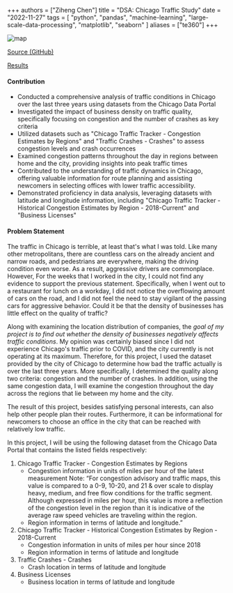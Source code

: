+++
authors = ["Ziheng Chen"]
title = "DSA: Chicago Traffic Study"
date = "2022-11-27"
tags = [
    "python", "pandas", "machine-learning", "large-scale-data-processing",
    "matplotlib", "seaborn"
]
aliases = ["te360"]
+++

![map](/images/projects/te360.png#center)

[Source (GitHub)](https://github.com/zihengjackchen/TE360/tree/main/Final%20Project)

[Results](https://github.com/zihengjackchen/TE360/blob/main/Final%20Project/Presentables/TE360%20Final%20Project%20Report.pdf)

#### Contribution
- Conducted a comprehensive analysis of traffic conditions in Chicago over the last three years using datasets from the Chicago Data Portal
- Investigated the impact of business density on traffic quality, specifically focusing on congestion and the number of crashes as key criteria
- Utilized datasets such as "Chicago Traffic Tracker - Congestion Estimates by Regions" and "Traffic Crashes - Crashes" to assess congestion levels and crash occurrences
- Examined congestion patterns throughout the day in regions between home and the city, providing insights into peak traffic times
- Contributed to the understanding of traffic dynamics in Chicago, offering valuable information for route planning and assisting newcomers in selecting offices with lower traffic accessibility.
- Demonstrated proficiency in data analysis, leveraging datasets with latitude and longitude information, including "Chicago Traffic Tracker - Historical Congestion Estimates by Region - 2018-Current" and "Business Licenses"

#### Problem Statement
The traffic in Chicago is terrible, at least that's what I was told. Like many other metropolitans, there are countless cars on the already ancient and narrow roads, and pedestrians are everywhere, making the driving condition even worse. As a result, aggressive drivers are commonplace. However, For the weeks that I worked in the city, I could not find any evidence to support the previous statement. Specifically, when I went out to a restaurant for lunch on a workday, I did not notice the overflowing amount of cars on
the road, and I did not feel the need to stay vigilant of the passing cars for aggressive behavior. Could it be that the density of businesses has little effect on the quality of traffic?

Along with examining the location distribution of companies, the *goal of my project is to find out whether the density of businesses negatively affects traffic conditions*. My opinion was certainly biased since I did not experience Chicago's traffic prior to COVID, and the city currently is not operating at its maximum. Therefore, for this project, I used the dataset provided by the city of Chicago to determine how bad the traffic actually is over the last three years. More specifically, I determined the quality along two criteria: congestion and the number of crashes. In addition, using the same congestion data, I will examine the congestion throughout the day across the regions that lie between my home and the city.

The result of this project, besides satisfying personal interests, can also help other people plan their routes. Furthermore, it can be informational for newcomers to choose an office in the city that can be reached with relatively low traffic.

In this project, I will be using the following dataset from the Chicago Data Portal that
contains the listed fields respectively:
1. Chicago Traffic Tracker - Congestion Estimates by Regions
    - Congestion information in units of miles per hour of the latest measurement
    Note: “For congestion advisory and traffic maps, this value is compared to a 0-9,
    10-20, and 21 & over scale to display heavy, medium, and free flow conditions for
    the traffic segment. Although expressed in miles per hour, this value is more a
    reflection of the congestion level in the region than it is indicative of the average
    raw speed vehicles are traveling within the region.
    - Region information in terms of latitude and longitude.”
2. Chicago Traffic Tracker - Historical Congestion Estimates by Region - 2018-Current
    - Congestion information in units of miles per hour since 2018
    - Region information in terms of latitude and longitude
3. Traffic Crashes - Crashes
    - Crash location in terms of latitude and longitude
4. Business Licenses
    - Business location in terms of latitude and longitude

    